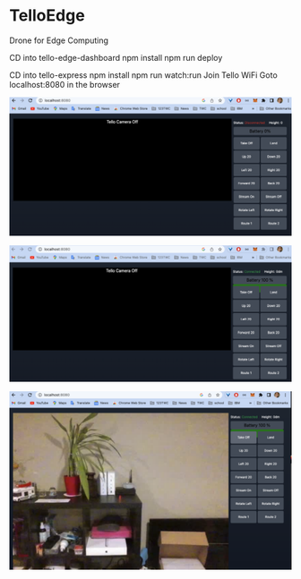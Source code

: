 # TelloEdge

Drone for Edge Computing

CD into tello-edge-dashboard
npm install
npm run deploy

CD into tello-express
npm install
npm run watch:run
Join Tello WiFi
Goto localhost:8080 in the browser

![Alt text](image1.png?raw=true "No connection")

![Alt text](image2.png?raw=true "Connected")

![Alt text](image3.png?raw=true "Take off with streaming video")

